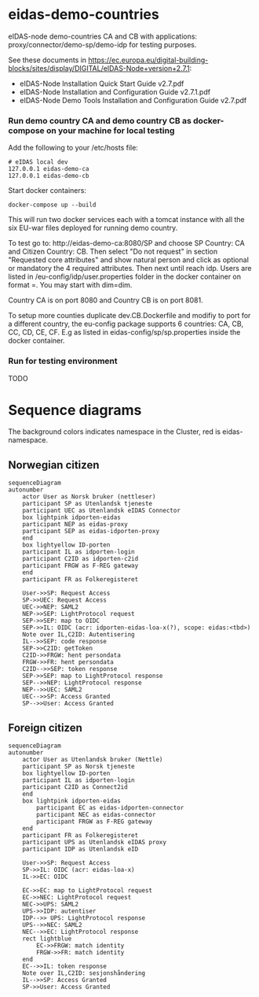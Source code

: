 # eidas-demo-countries

eIDAS-node demo-countries CA and CB with applications: proxy/connector/demo-sp/demo-idp for testing purposes.

See these documents in https://ec.europa.eu/digital-building-blocks/sites/display/DIGITAL/eIDAS-Node+version+2.7.1:
* eIDAS-Node Installation Quick Start Guide v2.7.pdf
* eIDAS-Node Installation and Configuration Guide v2.7.1.pdf
* eIDAS-Node Demo Tools Installation and Configuration Guide v2.7.pdf


### Run demo country CA and demo country CB as docker-compose on your machine for local testing

Add the following to your /etc/hosts file:
```
# eIDAS local dev
127.0.0.1 eidas-demo-ca
127.0.0.1 eidas-demo-cb
```
Start docker containers:
```
docker-compose up --build
```
This will run two docker services each with a tomcat instance with all the six EU-war files deployed for running demo country.

To test go to: http://eidas-demo-ca:8080/SP
and choose SP Country: CA and Citizen Country: CB.
Then select "Do not request" in section "Requested core attributes" and show natural person and click as optional or mandatory the 4 required attributes. Then next until reach idp.
Users are listed in <tomcat>/eu-config/idp/user.properties folder in the docker container on format <username>=<passord>. You may start with dim=dim. 

Country CA is on port 8080 and Country CB is on port 8081.

To setup more counties duplicate dev.CB.Dockerfile and modifiy to port for a different country, the eu-config package supports 6 countries: CA, CB, CC, CD, CE, CF.
E.g as listed in eidas-config/sp/sp.properties inside the docker container.

### Run for testing environment
TODO

# Sequence diagrams
The background colors indicates namespace in the Cluster, red is eidas-namespace.
## Norwegian citizen
```mermaid  
sequenceDiagram
autonumber
    actor User as Norsk bruker (nettleser)
    participant SP as Utenlandsk tjeneste
    participant UEC as Utenlandsk eIDAS Connector
    box lightpink idporten-eidas
    participant NEP as eidas-proxy
    participant SEP as eidas-idporten-proxy
    end
    box lightyellow ID-porten
    participant IL as idporten-login
    participant C2ID as idporten-c2id
    participant FRGW as F-REG gateway
    end
    participant FR as Folkeregisteret

    User->>SP: Request Access
    SP->>UEC: Request Access
    UEC->>NEP: SAML2
    NEP->>SEP: LightProtocol request
    SEP->>SEP: map to OIDC 
    SEP->>IL: OIDC (acr: idporten-eidas-loa-x(?), scope: eidas:<tbd>)
    Note over IL,C2ID: Autentisering
    IL-->>SEP: code response
    SEP->>C2ID: getToken
    C2ID->>FRGW: hent persondata
    FRGW->>FR: hent persondata
    C2ID-->>SEP: token response
    SEP->>SEP: map to LightProtocol response
    SEP-->>NEP: LightProtocol response
    NEP-->>UEC: SAML2
    UEC-->>SP: Access Granted
    SP-->>User: Access Granted
```    

## Foreign citizen
```mermaid  
sequenceDiagram
autonumber
    actor User as Utenlandsk bruker (Nettle)
    participant SP as Norsk tjeneste
    box lightyellow ID-porten
    participant IL as idporten-login
    participant C2ID as Connect2id
    end
    box lightpink idporten-eidas
        participant EC as eidas-idporten-connector
        participant NEC as eidas-connector
        participant FRGW as F-REG gateway
    end
    participant FR as Folkeregisteret
    participant UPS as Utenlandsk eIDAS proxy
    participant IDP as Utenlandsk eID

    User->>SP: Request Access
    SP->>IL: OIDC (acr: eidas-loa-x)
    IL->>EC: OIDC

    EC->>EC: map to LightProtocol request
    EC->>NEC: LightProtocol request
    NEC->>UPS: SAML2
    UPS->>IDP: autentiser
    IDP-->> UPS: LightProtocol response
    UPS-->>NEC: SAML2
    NEC-->>EC: LightProtocol response
    rect lightblue
        EC->>FRGW: match identity
        FRGW->>FR: match identity
    end
    EC-->>IL: token response
    Note over IL,C2ID: sesjonshåndering
    IL-->>SP: Access Granted
    SP->>User: Access Granted
```    

